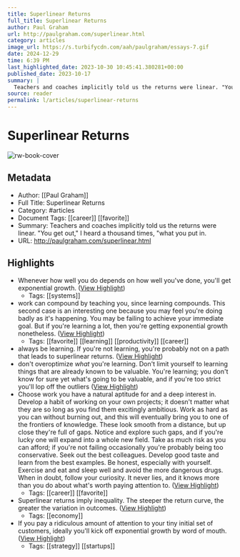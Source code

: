 ```yaml
---
title: Superlinear Returns
full_title: Superlinear Returns
author: Paul Graham
url: http://paulgraham.com/superlinear.html
category: articles
image_url: https://s.turbifycdn.com/aah/paulgraham/essays-7.gif
date: 2024-12-29
time: 6:39 PM
last_highlighted_date: 2023-10-30 10:45:41.380281+00:00
published_date: 2023-10-17
summary: |
  Teachers and coaches implicitly told us the returns were linear. "You get out," I heard a thousand times, "what you put in.
source: reader
permalink: l/articles/superlinear-returns
---
```

# Superlinear Returns

![rw-book-cover](https://s.turbifycdn.com/aah/paulgraham/essays-7.gif)

## Metadata
- Author: [[Paul Graham]]
- Full Title: Superlinear Returns
- Category: #articles
- Document Tags: [[career]] [[favorite]] 
- Summary: Teachers and coaches implicitly told us the returns were linear. "You get out," I heard a thousand times, "what you put in.
- URL: http://paulgraham.com/superlinear.html

## Highlights
- Whenever how well you do depends on how well you've done, you'll get exponential growth. ([View Highlight](https://read.readwise.io/read/01he02mrwfyqvdq9qkdkjrzsrc))
    - Tags: [[systems]] 
- work can compound by teaching you, since learning compounds. This second case is an interesting one because you may feel you're doing badly as it's happening. You may be failing to achieve your immediate goal. But if you're learning a lot, then you're getting exponential growth nonetheless. ([View Highlight](https://read.readwise.io/read/01he02r1z0jm3gcgea9ryp4nsh))
    - Tags: [[favorite]] [[learning]] [[productivity]] [[career]] 
- always be learning. If you're not learning, you're probably not on a path that leads to superlinear returns. ([View Highlight](https://read.readwise.io/read/01he02rrc8cam5axhgjy3j2byt))
- don't overoptimize *what* you're learning. Don't limit yourself to learning things that are already known to be valuable. You're learning; you don't know for sure yet what's going to be valuable, and if you're too strict you'll lop off the outliers ([View Highlight](https://read.readwise.io/read/01he02rzb6vj2g9xfzy5c1zr52))
- Choose work you have a natural aptitude for and a deep interest in. Develop a habit of working on your own projects; it doesn't matter what they are so long as you find them excitingly ambitious. Work as hard as you can without burning out, and this will eventually bring you to one of the frontiers of knowledge. These look smooth from a distance, but up close they're full of gaps. Notice and explore such gaps, and if you're lucky one will expand into a whole new field. Take as much risk as you can afford; if you're not failing occasionally you're probably being too conservative. Seek out the best colleagues. Develop good taste and learn from the best examples. Be honest, especially with yourself. Exercise and eat and sleep well and avoid the more dangerous drugs. When in doubt, follow your curiosity. It never lies, and it knows more than you do about what's worth paying attention to. ([View Highlight](https://read.readwise.io/read/01he02y6m5t014syjs1z0nn1jw))
    - Tags: [[career]] [[favorite]] 
- Superlinear returns imply inequality. The steeper the return curve, the greater the variation in outcomes. ([View Highlight](https://read.readwise.io/read/01he02z2t1fkm82y146jqjp8q3))
    - Tags: [[economy]] 
- If you pay a ridiculous amount of attention to your tiny initial set of customers, ideally you'll kick off exponential growth by word of mouth. ([View Highlight](https://read.readwise.io/read/01he030wzx6tbbtztnaxv419ax))
    - Tags: [[strategy]] [[startups]] 


